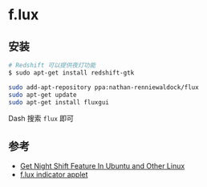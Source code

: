 # f.lux

## 安装

```sh
# Redshift 可以提供夜灯功能
$ sudo apt-get install redshift-gtk
```

```sh
sudo add-apt-repository ppa:nathan-renniewaldock/flux
sudo apt-get update
sudo apt-get install fluxgui
```

Dash 搜索 `flux` 即可

## 参考

* [Get Night Shift Feature In Ubuntu and Other Linux](https://itsfoss.com/night-shift-flux-ubuntu-linux/)
* [f.lux indicator applet](https://github.com/xflux-gui/fluxgui)
